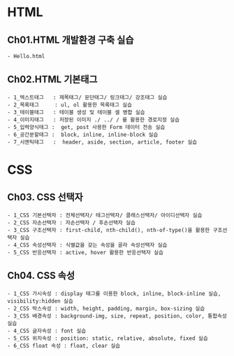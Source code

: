 ﻿# HTML

## Ch01.HTML 개발환경 구축 실습
    - Hello.html

## Ch02.HTML 기본태그
    - 1_텍스트태그   : 제목태그/ 문단태그/ 링크태그/ 강조태그 실습
    - 2_목록태그     : ul, ol 활용한 목록태그 실습
    - 3_테이블태그   : 테이블 생성 및 테이블 셀 병합 실습
    - 4_이미지태그   : 저장된 이미지 ./ ../ / 를 활용한 경로지정 실습
    - 5_입력양식태그 :  get, post 사용한 Form 데이터 전송 실습
    - 6_공간분할태그 :  block, inline, inline-block 실습
    - 7_시멘틱태그   :  header, aside, section, article, footer 실습
    
 # CSS
 
## Ch03. CSS 선택자
    - 1_CSS 기본선택자 : 전체선택자/ 태그선택자/ 클래스선택자/ 아이디선택자 실습
    - 2_CSS 자손선택자 : 자손선택자 / 후손선택자 실습
    - 3_CSS 구조선택자 : first-child, nth-child(), nth-of-type()을 활용한 구조선택자 실습
    - 4_CSS 속성선택자 : 식별값을 갖는 속성을 골라 속성선택자 실습
    - 5_CSS 반응선택자 : active, hover 활용한 반응선택자 실습
 
## Ch04. CSS 속성
    - 1_CSS 가시속성 : display 태그를 이용한 block, inline, block-inline 실습, visibility:hidden 실습
    - 2_CSS 박스속성 : width, height, padding, margin, box-sizing 실습
    - 3_CSS 배경속성 : background-img, size, repeat, position, color, 통합속성 실습
    - 4_CSS 글자속성 : font 실습
    - 5_CSS 위치속성 : position: static, relative, absolute, fixed 실습
    - 6_CSS float 속성 : float, clear 실습
